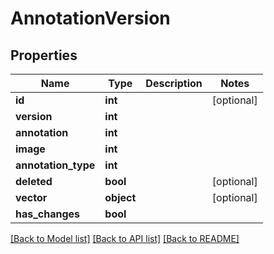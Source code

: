 # AnnotationVersion

## Properties
Name | Type | Description | Notes
------------ | ------------- | ------------- | -------------
**id** | **int** |  | [optional] 
**version** | **int** |  | 
**annotation** | **int** |  | 
**image** | **int** |  | 
**annotation_type** | **int** |  | 
**deleted** | **bool** |  | [optional] 
**vector** | **object** |  | [optional] 
**has_changes** | **bool** |  | 

[[Back to Model list]](../README.md#documentation-for-models) [[Back to API list]](../README.md#documentation-for-api-endpoints) [[Back to README]](../README.md)

